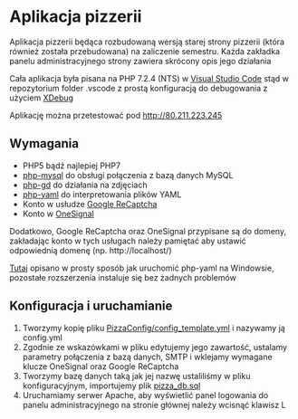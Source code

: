 # Aplikacja pizzerii
Aplikacja pizzerii będąca rozbudowaną wersją starej strony pizzerii (która również została przebudowana) na zaliczenie semestru. Każda zakładka panelu administracyjnego strony zawiera skrócony opis jego działania

Cała aplikacja była pisana na PHP 7.2.4 (NTS) w [Visual Studio Code](https://code.visualstudio.com/) stąd w repozytorium folder .vscode z prostą konfiguracją do debugowania z użyciem [XDebug](https://marketplace.visualstudio.com/items?itemName=felixfbecker.php-debug)

Aplikację można przetestować pod http://80.211.223.245
## Wymagania
* PHP5 bądź najlepiej PHP7
* [php-mysql](http://php.net/manual/en/ref.pdo-mysql.php) do obsługi połączenia z bazą danych MySQL
* [php-gd](http://php.net/manual/en/book.image.php) do działania na zdjęciach
* [php-yaml](http://php.net/manual/en/book.yaml.php) do interpretowania plików YAML
* Konto w usłudze [Google ReCaptcha](https://www.google.com/recaptcha/intro/android.html)
* Konto w [OneSignal](https://onesignal.com/)

Dodatkowo, Google ReCaptcha oraz OneSignal przypisane są do domeny, zakładając konto w tych usługach należy pamiętać aby ustawić odpowiednią domenę (np. http://localhost/)

[Tutaj](https://github.com/xy2z/PineDocs/wiki/Install-YAML-extension-for-PHP-7.0-(Windows---Ubuntu)) opisano w prosty sposób jak uruchomić php-yaml na Windowsie, pozostałe rozszerzenia instaluje się bez żadnych problemów
## Konfiguracja i uruchamianie
1. Tworzymy kopię pliku [PizzaConfig/config_template.yml](https://github.com/kbacia7/php-pizza_webapp/blob/master/PizzaConfig/config_template.yaml) i nazywamy ją config.yml
2. Zgodnie ze wskazówkami w pliku edytujemy jego zawartość, ustalamy parametry połączenia z bazą danych, SMTP i wklejamy wymagane klucze OneSignal oraz Google ReCaptcha
3. Tworzymy bazę danych taką jak jej nazwę ustaliliśmy w pliku konfiguracyjnym, importujemy plik [pizza_db.sql](https://github.com/kbacia7/php-pizza_webapp/blob/master/pizza_db.sql)
4. Uruchamiamy serwer Apache, aby wyświetlić panel logowania do panelu administracyjnego na stronie głównej należy wcisnąć klawisz L
